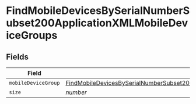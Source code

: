 # FindMobileDevicesBySerialNumberSubset200ApplicationXMLMobileDeviceGroups


## Fields

| Field                                                                                                                                                                                                             | Type                                                                                                                                                                                                              | Required                                                                                                                                                                                                          | Description                                                                                                                                                                                                       | Example                                                                                                                                                                                                           |
| ----------------------------------------------------------------------------------------------------------------------------------------------------------------------------------------------------------------- | ----------------------------------------------------------------------------------------------------------------------------------------------------------------------------------------------------------------- | ----------------------------------------------------------------------------------------------------------------------------------------------------------------------------------------------------------------- | ----------------------------------------------------------------------------------------------------------------------------------------------------------------------------------------------------------------- | ----------------------------------------------------------------------------------------------------------------------------------------------------------------------------------------------------------------- |
| `mobileDeviceGroup`                                                                                                                                                                                               | [FindMobileDevicesBySerialNumberSubset200ApplicationXMLMobileDeviceGroupsMobileDeviceGroup](../../models/operations/findmobiledevicesbyserialnumbersubset200applicationxmlmobiledevicegroupsmobiledevicegroup.md) | :heavy_minus_sign:                                                                                                                                                                                                | N/A                                                                                                                                                                                                               |                                                                                                                                                                                                                   |
| `size`                                                                                                                                                                                                            | *number*                                                                                                                                                                                                          | :heavy_minus_sign:                                                                                                                                                                                                | N/A                                                                                                                                                                                                               | 1                                                                                                                                                                                                                 |